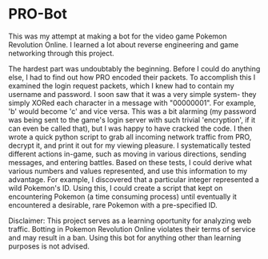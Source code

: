 # PRO-Bot
This was my attempt at making a bot for the video game Pokemon Revolution Online. I learned a lot about reverse engineering and game networking through this project.

The hardest part was undoubtably the beginning.  Before I could do anything else, I had to find out how PRO encoded their packets.  To accomplish this I examined the login request packets, which I knew had to contain my username and password.  I soon saw that it was a very simple system- they simply XORed each character in a message with "00000001".  For example, 'b' would become 'c' and vice versa.  This was a bit alarming (my password was being sent to the game's login server with such trivial 'encryption', if it can even be called that), but I was happy to have cracked the code.  I then wrote a quick python script to grab all incoming network traffic from PRO, decrypt it, and print it out for my viewing pleasure.  I systematically tested different actions in-game, such as moving in various directions, sending messages, and entering battles.  Based on these tests, I could derive what various numbers and values represented, and use this information to my advantage.  For example, I discovered that a particular integer represented a wild Pokemon's ID.  Using this, I could create a script that kept on encountering Pokemon (a time consuming process) until eventually it encountered a desirable, rare Pokemon with a pre-specified ID.



Disclaimer: This project serves as a learning oportunity for analyzing web traffic.  Botting in Pokemon Revolution Online violates their terms of service and may result in a ban.  Using this bot for anything other than learning purposes is not advised.

